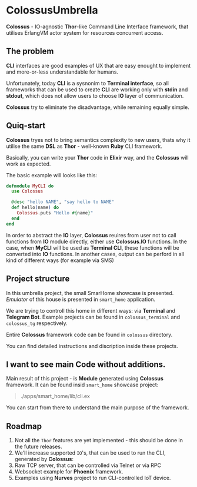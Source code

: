 # ColossusUmbrella

**Colossus** - IO-agnostic **Thor**-like Command Line Interface framework, that utilises ErlangVM actor system for resources concurrent access.

## The problem

**CLI** interfaces are good examples of UX that are easy enought to implement and more-or-less understandable for humans.

Unfortunately, today **CLI** is a sysnonim to **Terminal interface**, so all frameworks that can be used to create **CLI** are working only with **stdin** and **stdout**,
which does not allow users to choose **IO** layer of communication.

**Colossus** try to eliminate the disadvantage, while remaining equally simple.

## Quiq-start

**Colossus** tryes not to bring semantics complexity to new users, thats why it utilise the same **DSL** as **Thor** - well-known **Ruby** CLI framework.

Basically, you can write your **Thor** code in **Elixir** way, and the **Colossus** will work as expected.

The basic example will looks like this:

```elixir
defmodule MyCLI do
  use Colossus

  @desc "hello NAME", "say hello to NAME"
  def hello(name) do
    Colossus.puts "Hello #{name}"
  end
end
```

In order to abstract the **IO** layer, **Colossus** reuires from user not to call functions from **IO** module directly, either use **Colossus.IO** functions.
In the case, when **MyCLI** will be used as **Terminal CLI**, these functions will be converted into **IO** functions.
In another cases, output can be perford in all kind of different ways (for example via SMS)


## Project structure

In this umbrella project, the small SmarHome showcase is presented. *Emulator* of this house is presented in `smart_home` application.

We are trying to controll this home in different ways: via **Terminal** and **Telegram Bot**. Example projects can be found in `colossus_terminal` and `colossus_tg` respectively.

Entire **Colossus** framework code can be found in `colossus` directory.

You can find detailed instructions and discription inside these projects.

## I want to see main Code without additions.

Main result of this project - is **Module** generated using **Colossus** framework. It can be found insid `smart_home` showcase project:

> ./apps/smart_home/lib/cli.ex

You can start from there to understand the main purpose of the framework.

## Roadmap

1. Not all the `Thor` features are yet implemented - this should be done in the future releases.
2. We'll increase supported `IO`'s, that can be used to run the CLI, generated by **Colossus**:
  1. Raw TCP server, that can be controlled via Telnet or via RPC
  2. Websocket example for **Phoenix** framework. 
  3. Examples using **Nurves** project to run CLI-controlled IoT device.